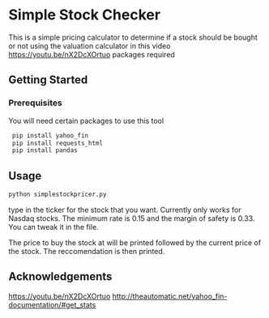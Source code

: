 Simple Stock Checker
============


This is a simple pricing calculator to determine if a stock should be bought or not using the valuation calculator in this video https://youtu.be/nX2DcXOrtuo
 packages required
## Getting Started

### Prerequisites
You will need certain packages to use this tool
```sh
 pip install yahoo_fin
 pip install requests_html
 pip install pandas
 ```
 ## Usage
```sh
python simplestockpricer.py
 ```
 type in the ticker for the stock that you want. Currently only works for Nasdaq stocks.
 The minimum rate is 0.15 and the margin of safety is 0.33. You can tweak it in the file.
 
 The price to buy the stock at will be printed followed by the current price of the stock. 
 The reccomendation is then printed.
 
 ## Acknowledgements
 https://youtu.be/nX2DcXOrtuo
 http://theautomatic.net/yahoo_fin-documentation/#get_stats
